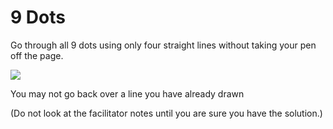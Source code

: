 # 9 Dots

Go through all 9 dots using only four straight lines without taking your pen off the page.

![](https://github.com/supportingami/sami-maths-club/blob/master/maths-club-pack/images/9-dots.png?raw=true)

You may not go back over a line you have already drawn

(Do not look at the facilitator notes until you are sure you have the solution.)
